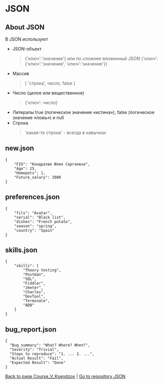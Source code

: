 # JSON


## About JSON 
В JSON используют
- JSON-объект
   > {'ключ':'значение'} или по сложнее вложенный JSON
   > {'ключ': {'ключ':'значение', 'ключ':'значение'}}
- Массив
    > [ 'строка', число, false ]
- Число (целое или вещественное)
    > {'ключ': число}
- Литералы true (логическое значение «истина»), false (логическое значение «ложь») и null
- Строка
    > 'какая-то строка' - всегда в кавычках

## new.json
```
{
    "FIO": "Кондратюк Юлия Сергеевна",
    "Age": 25,
    "Homepets": 1,
    "Future_salary": 2000
}
```

## preferences.json
```
{
    "fils": "Avatar",
    "serial": "Black list",
    "dishes": "French potato",
    "season": "spring",
    "country": "Spain"
}
```

## skills.json
```
{
    "skills": [
        "Theory testing",
        "Postman",
        "SQL",
        "Fiddler",
        "Jmeter",
        "Charles",
        "DevTool",
        "Terminale",
        "ADB"
    ]
}
```

## bug_report.json
```
{
  "Bug_summary": "What? Where? When?",
  "Severity": "Trivial",
  "Steps to reproduce": "1. ... 2. ...",
  "Actual Result": "Fail",
  "Expected Result": "Done"
}
```

[Back to page Course_V_Ksendzov](https://yuliakondratsiuk.github.io/Course_V_Ksendzov/) | [Go to repository JSON](https://github.com/yuliakondratsiuk/JSON)


